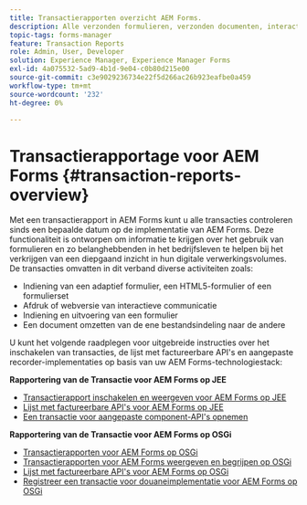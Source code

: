 ```yaml
---
title: Transactierapporten overzicht AEM Forms.
description: Alle verzonden formulieren, verzonden documenten, interactieve communicatie, documenten die naar een andere indeling zijn geconverteerd, enzovoort, tellen.
topic-tags: forms-manager
feature: Transaction Reports
role: Admin, User, Developer
solution: Experience Manager, Experience Manager Forms
exl-id: 4a075532-5ad9-4b1d-9e04-c0b80d215e00
source-git-commit: c3e9029236734e22f5d266ac26b923eafbe0a459
workflow-type: tm+mt
source-wordcount: '232'
ht-degree: 0%

---
```


# Transactierapportage voor AEM Forms {#transaction-reports-overview}

Met een transactierapport in AEM Forms kunt u alle transacties controleren sinds een bepaalde datum op de implementatie van AEM Forms. Deze functionaliteit is ontworpen om informatie te krijgen over het gebruik van formulieren en zo belanghebbenden in het bedrijfsleven te helpen bij het verkrijgen van een diepgaand inzicht in hun digitale verwerkingsvolumes. De transacties omvatten in dit verband diverse activiteiten zoals:

* Indiening van een adaptief formulier, een HTML5-formulier of een formulierset
* Afdruk of webversie van interactieve communicatie
* Indiening en uitvoering van een formulier
* Een document omzetten van de ene bestandsindeling naar de andere

U kunt het volgende raadplegen voor uitgebreide instructies over het inschakelen van transacties, de lijst met factureerbare API&#39;s en aangepaste recorder-implementaties op basis van uw AEM Forms-technologiestack:

**Rapportering van de Transactie voor AEM Forms op JEE**

* [Transactierapport inschakelen en weergeven voor AEM Forms op JEE](/help/forms/using/transaction-report-overview-jee.md)
* [Lijst met factureerbare API&#39;s voor AEM Forms op JEE](/help/forms/using/transaction-reports-billable-apis-jee.md)
* [Een transactie voor aangepaste component-API&#39;s opnemen](/help/forms/using/record-transaction-custom-component-jee.md)

**Rapportering van de Transactie voor AEM Forms op OSGi**

* [Transactierapporten voor AEM Forms op OSGi](/help/forms/using/transaction-reports-overview.md)
* [Transactierapporten voor AEM Forms weergeven en begrijpen op OSGi](/help/forms/using/viewing-and-understanding-transaction-reports.md)
* [Lijst met factureerbare API&#39;s voor AEM Forms op OSGi](/help/forms/using/transaction-reports-billable-apis.md)
* [Registreer een transactie voor douaneimplementatie voor AEM Forms op OSGi](/help/forms/using/record-transaction-custom-implementation.md)
